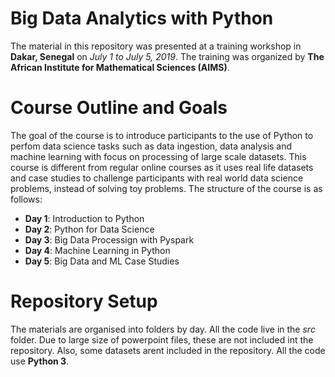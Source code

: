 # Big Data Analytics with Python

The material in this repository was presented at a training workshop in **Dakar, Senegal** on *July 1 to July 5, 2019*. The training was organized by **The African Institute for Mathematical Sciences (AIMS)**.

# Course Outline and Goals
The goal of the course is to introduce participants to the use of Python to perfom data science tasks such as data ingestion, data analysis and machine learning with focus on processing of large scale datasets. This course is different from regular online courses as it uses real life datasets and case studies to challenge participants with real world data science problems, instead of solving toy problems. The structure of the course is as follows:

- **Day 1**: Introduction to Python
- **Day 2**: Python for Data Science
- **Day 3**: Big Data Processign with Pyspark
- **Day 4**: Machine Learning in Python
- **Day 5**: Big Data and ML Case Studies

# Repository Setup
The materials are organised into folders by day. All the code live in the *src* folder. Due to large size of powerpoint files, these are not included int the repository. Also, some datasets arent included in the repository. All the code use **Python 3**.